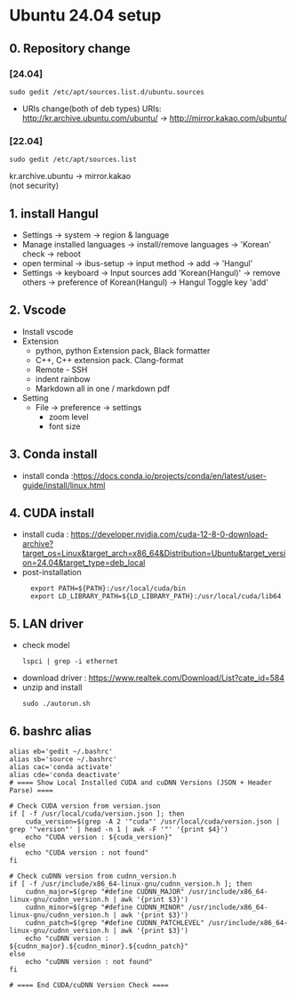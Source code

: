 # Ubuntu 24.04 setup
## 0. Repository change
### [24.04]
  ```
  sudo gedit /etc/apt/sources.list.d/ubuntu.sources
  ```
- URIs change(both of deb types)
	URIs: http://kr.archive.ubuntu.com/ubuntu/ -> http://mirror.kakao.com/ubuntu/
### [22.04]
```
sudo gedit /etc/apt/sources.list
```
kr.archive.ubuntu -> mirror.kakao    
(not security)

## 1. install Hangul
- Settings -> system -> region & language
- Manage installed languages -> install/remove languages -> 'Korean' check -> reboot
- open terminal -> ibus-setup -> input method -> add -> 'Hangul'
- Settings -> keyboard -> Input sources add 'Korean(Hangul)' -> remove others -> preference of Korean(Hangul) -> Hangul Toggle key 'add'

## 2. Vscode
- Install vscode
- Extension
	- python, python Extension pack, Black formatter
	- C++, C++ extension pack. Clang-format
	- Remote - SSH
	- indent rainbow
	- Markdown all in one / markdown pdf
- Setting
	- File -> preference -> settings
		- zoom level
		- font size

## 3. Conda install
- install conda :https://docs.conda.io/projects/conda/en/latest/user-guide/install/linux.html

## 4. CUDA install
- install cuda : https://developer.nvidia.com/cuda-12-8-0-download-archive?target_os=Linux&target_arch=x86_64&Distribution=Ubuntu&target_version=24.04&target_type=deb_local
- post-installation
  ```
	export PATH=${PATH}:/usr/local/cuda/bin
	export LD_LIBRARY_PATH=${LD_LIBRARY_PATH}:/usr/local/cuda/lib64
  ```

## 5. LAN driver
- check model
  ```
  lspci | grep -i ethernet
  ```
- download driver : https://www.realtek.com/Download/List?cate_id=584
- unzip and install
  ```
  sudo ./autorun.sh
  ```

## 6. bashrc alias
```
alias eb='gedit ~/.bashrc'
alias sb='source ~/.bashrc'
alias cac='conda activate'
alias cde='conda deactivate'
# ==== Show Local Installed CUDA and cuDNN Versions (JSON + Header Parse) ====

# Check CUDA version from version.json
if [ -f /usr/local/cuda/version.json ]; then
    cuda_version=$(grep -A 2 '"cuda"' /usr/local/cuda/version.json | grep '"version"' | head -n 1 | awk -F '"' '{print $4}')
    echo "CUDA version : ${cuda_version}"
else
    echo "CUDA version : not found"
fi

# Check cuDNN version from cudnn_version.h
if [ -f /usr/include/x86_64-linux-gnu/cudnn_version.h ]; then
    cudnn_major=$(grep "#define CUDNN_MAJOR" /usr/include/x86_64-linux-gnu/cudnn_version.h | awk '{print $3}')
    cudnn_minor=$(grep "#define CUDNN_MINOR" /usr/include/x86_64-linux-gnu/cudnn_version.h | awk '{print $3}')
    cudnn_patch=$(grep "#define CUDNN_PATCHLEVEL" /usr/include/x86_64-linux-gnu/cudnn_version.h | awk '{print $3}')
    echo "cuDNN version : ${cudnn_major}.${cudnn_minor}.${cudnn_patch}"
else
    echo "cuDNN version : not found"
fi

# ==== End CUDA/cuDNN Version Check ====
```

